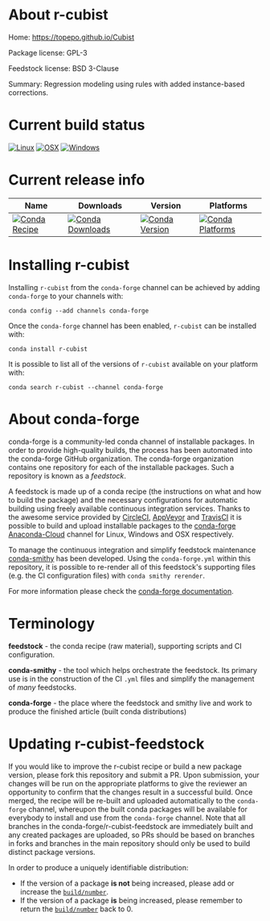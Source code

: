 About r-cubist
==============

Home: https://topepo.github.io/Cubist

Package license: GPL-3

Feedstock license: BSD 3-Clause

Summary: Regression modeling using rules with added instance-based corrections.



Current build status
====================

[![Linux](https://img.shields.io/circleci/project/github/conda-forge/r-cubist-feedstock/master.svg?label=Linux)](https://circleci.com/gh/conda-forge/r-cubist-feedstock)
[![OSX](https://img.shields.io/travis/conda-forge/r-cubist-feedstock/master.svg?label=macOS)](https://travis-ci.org/conda-forge/r-cubist-feedstock)
[![Windows](https://img.shields.io/appveyor/ci/conda-forge/r-cubist-feedstock/master.svg?label=Windows)](https://ci.appveyor.com/project/conda-forge/r-cubist-feedstock/branch/master)

Current release info
====================

| Name | Downloads | Version | Platforms |
| --- | --- | --- | --- |
| [![Conda Recipe](https://img.shields.io/badge/recipe-r--cubist-green.svg)](https://anaconda.org/conda-forge/r-cubist) | [![Conda Downloads](https://img.shields.io/conda/dn/conda-forge/r-cubist.svg)](https://anaconda.org/conda-forge/r-cubist) | [![Conda Version](https://img.shields.io/conda/vn/conda-forge/r-cubist.svg)](https://anaconda.org/conda-forge/r-cubist) | [![Conda Platforms](https://img.shields.io/conda/pn/conda-forge/r-cubist.svg)](https://anaconda.org/conda-forge/r-cubist) |

Installing r-cubist
===================

Installing `r-cubist` from the `conda-forge` channel can be achieved by adding `conda-forge` to your channels with:

```
conda config --add channels conda-forge
```

Once the `conda-forge` channel has been enabled, `r-cubist` can be installed with:

```
conda install r-cubist
```

It is possible to list all of the versions of `r-cubist` available on your platform with:

```
conda search r-cubist --channel conda-forge
```


About conda-forge
=================

conda-forge is a community-led conda channel of installable packages.
In order to provide high-quality builds, the process has been automated into the
conda-forge GitHub organization. The conda-forge organization contains one repository
for each of the installable packages. Such a repository is known as a *feedstock*.

A feedstock is made up of a conda recipe (the instructions on what and how to build
the package) and the necessary configurations for automatic building using freely
available continuous integration services. Thanks to the awesome service provided by
[CircleCI](https://circleci.com/), [AppVeyor](http://www.appveyor.com/)
and [TravisCI](https://travis-ci.org/) it is possible to build and upload installable
packages to the [conda-forge](https://anaconda.org/conda-forge)
[Anaconda-Cloud](http://docs.anaconda.org/) channel for Linux, Windows and OSX respectively.

To manage the continuous integration and simplify feedstock maintenance
[conda-smithy](http://github.com/conda-forge/conda-smithy) has been developed.
Using the ``conda-forge.yml`` within this repository, it is possible to re-render all of
this feedstock's supporting files (e.g. the CI configuration files) with ``conda smithy rerender``.

For more information please check the [conda-forge documentation](https://conda-forge.org/docs/).

Terminology
===========

**feedstock** - the conda recipe (raw material), supporting scripts and CI configuration.

**conda-smithy** - the tool which helps orchestrate the feedstock.
                   Its primary use is in the construction of the CI ``.yml`` files
                   and simplify the management of *many* feedstocks.

**conda-forge** - the place where the feedstock and smithy live and work to
                  produce the finished article (built conda distributions)


Updating r-cubist-feedstock
===========================

If you would like to improve the r-cubist recipe or build a new
package version, please fork this repository and submit a PR. Upon submission,
your changes will be run on the appropriate platforms to give the reviewer an
opportunity to confirm that the changes result in a successful build. Once
merged, the recipe will be re-built and uploaded automatically to the
`conda-forge` channel, whereupon the built conda packages will be available for
everybody to install and use from the `conda-forge` channel.
Note that all branches in the conda-forge/r-cubist-feedstock are
immediately built and any created packages are uploaded, so PRs should be based
on branches in forks and branches in the main repository should only be used to
build distinct package versions.

In order to produce a uniquely identifiable distribution:
 * If the version of a package **is not** being increased, please add or increase
   the [``build/number``](http://conda.pydata.org/docs/building/meta-yaml.html#build-number-and-string).
 * If the version of a package **is** being increased, please remember to return
   the [``build/number``](http://conda.pydata.org/docs/building/meta-yaml.html#build-number-and-string)
   back to 0.